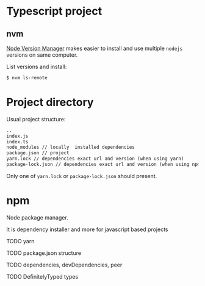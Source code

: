 # Typescript project

## nvm

[Node Version Manager](https://github.com/nvm-sh/nvm) makes easier to install and use multiple `nodejs` versions on same computer.

List versions and install:

```sh
$ nvm ls-remote
```

# Project directory

Usual project structure:

```txt
..
index.js
index.ts
node_modules // locally  installed dependencies
package.json // project
yarn.lock // dependencies exact url and version (when using yarn)
package-lock.json // dependencies exact url and version (when using npm)
```

Only one of `yarn.lock` or `package-lock.json` should present.

# npm

Node package manager.

It is dependency installer and more for javascript based projects

TODO yarn

TODO package.json structure

TODO dependencies, devDependencies, peer

TODO DefinitelyTyped types
